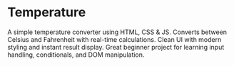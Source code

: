 # Temperature
A simple temperature converter using HTML, CSS &amp; JS. Converts between Celsius and Fahrenheit with real-time calculations. Clean UI with modern styling and instant result display. Great beginner project for learning input handling, conditionals, and DOM manipulation.
